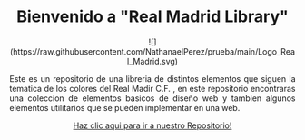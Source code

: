 <p>
<h1 align="center">Bienvenido a "Real Madrid Library"</h1>
</p>

<p align="center">
![](https://raw.githubusercontent.com/NathanaelPerez/prueba/main/Logo_Real_Madrid.svg)
</p>



<p align="justify">
  Este es un repositorio de una libreria de distintos elementos que siguen la tematica de los colores del Real Madir C.F.  , en este repositorio encontraras una coleccion de elementos basicos de diseño web  y tambien algunos elementos utilitarios que se pueden implementar en una web.
</p>


<p align="center">
<a href="https://github.com/LuisCruz29/New_Bootstrap_Library.git" style="none">
Haz clic aqui para ir a nuestro Repositorio!
</a>
</p>

